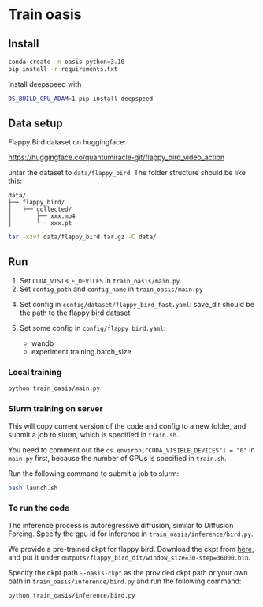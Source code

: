 # Train oasis

## Install

```bash
conda create -n oasis python=3.10
pip install -r requirements.txt
```
Install deepspeed with
```bash
DS_BUILD_CPU_ADAM=1 pip install deepspeed
```

## Data setup

Flappy Bird dataset on huggingface:

https://huggingface.co/quantumiracle-git/flappy_bird_video_action

untar the dataset to `data/flappy_bird`. 
The folder structure should be like this:
```
data/
├── flappy_bird/
│   ├── collected/
│       ├── xxx.mp4
│       └── xxx.pt
```

```bash
tar -xzvf data/flappy_bird.tar.gz -C data/
```


## Run

1. Set `CUDA_VISIBLE_DEVICES` in `train_oasis/main.py`.
2. Set `config_path` and `config_name` in `train_oasis/main.py`
<!-- 3. (NO NEED) Download vae ckpt (`vit-l-20.safetensors` from [here](https://huggingface.co/Etched/oasis-500m/tree/main)), put it under dir `vae/`, and make sure the vae_ckpt in `config/algorithm/df_video.yaml` to the path of the vae ckpt. -->
4. Set config in `config/dataset/flappy_bird_fast.yaml`: save_dir should be the path to the flappy bird dataset
5. Set some config in `config/flappy_bird.yaml`: 

    - wandb
    - experiment.training.batch_size

### Local training
```bash
python train_oasis/main.py
```

### Slurm training on server
This will copy current version of the code and config to a new folder, and submit a job to slurm, which is specified in `train.sh`.

You need to comment out the `os.environ["CUDA_VISIBLE_DEVICES"] = "0"` in `main.py` first, because the number of GPUs is specified in `train.sh`.

Run the following command to submit a job to slurm:
```bash
bash launch.sh
```

### To run the code

The inference process is autoregressive diffusion, similar to Diffusion Forcing.
Specify the gpu id for inference in `train_oasis/inference/bird.py`.

We provide a pre-trained ckpt for flappy bird.
Download the ckpt from [here](https://huggingface.co/cilae/flappy_bird_dit/tree/main), and put it under `outputs/flappy_bird_dit/window_size=30-step=36000.bin`.

Specify the ckpt path `--oasis-ckpt` as the provided ckpt path or your own path in `train_oasis/inference/bird.py` and run the following command:

```bash
python train_oasis/inference/bird.py
```


